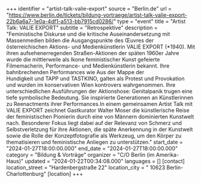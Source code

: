 +++
identifier = "artist-talk-valie-export"
source = "Berlin.de"
url = "https://www.berlin.de/tickets/bildung-vortraege/artist-talk-valie-export-22b6a6a7-1e0a-4df1-a513-bb7915cd0286/"
type = "event"
title = "Artist Talk: VALIE EXPORT"
subtitle = "Retrospektive"
description = "Feministische Diskurse und die kritische Auseinandersetzung mit Massenmedien bilden die Ausgangspunkte des Œuvres der österreichischen Aktions- und Medienkünstlerin VALIE EXPORT (*1940). Mit ihren aufsehenerregenden Straßen-Aktionen der späten 1960er Jahre wurde die mittlerweile als Ikone feministischer Kunst gefeierte Filmemacherin, Performance- und Medienkünstlerin bekannt. Ihre bahnbrechenden Performances wie Aus der Mappe der Hundigkeit und TAPP und TASTKINO, galten als Protest und Provokation und wurden im konservativen Wien kontrovers wahrgenommen. Ihre unterschiedlichen Ausführungen der Aktionshose: Genitalpanik trugen eine tiefe symbolische Bedeutung. Sie inspirierte Generationen an Künstlerinnen zu Reenactments ihrer Performances.In einem gemeinsamen Artist Talk mit VALIE EXPORT zeichnet Gastkurator Walter Moser die künstlerische Reise der feministischen Pionierin durch eine von Männern dominierten Kunstwelt nach. Besonderer Fokus liegt dabei auf der Relevanz von Schmerz und Selbstverletzung für ihre Aktionen, die späte Anerkennung in der Kunstwelt sowie die Rolle der Konzeptfotografie als Werkzeug, um den Körper zu thematisieren und feministische Anliegen zu unterstützen."
start_date = "2024-01-27T18:00:00.000"
end_date = "2024-01-27T18:00:00.000"
category = "Bildung & Vorträge"
organizer = "C/O Berlin (im Amerika-Haus)"
updated = "2024-01-22T00:34:08.000"
languages = []
[contact]
location_street = "Hardenbergstraße 22"
location_city = " 10623 Berlin-Charlottenburg"
[location]
+++